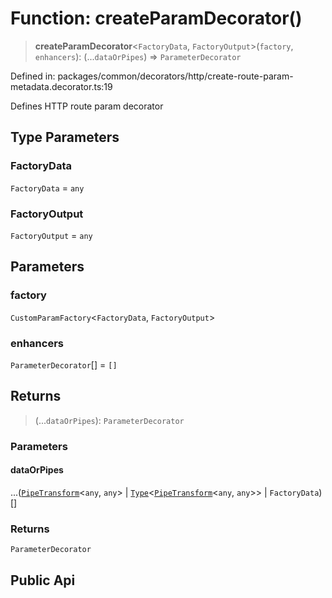 # Function: createParamDecorator()

> **createParamDecorator**\<`FactoryData`, `FactoryOutput`\>(`factory`, `enhancers`): (...`dataOrPipes`) => `ParameterDecorator`

Defined in: packages/common/decorators/http/create-route-param-metadata.decorator.ts:19

Defines HTTP route param decorator

## Type Parameters

### FactoryData

`FactoryData` = `any`

### FactoryOutput

`FactoryOutput` = `any`

## Parameters

### factory

`CustomParamFactory`\<`FactoryData`, `FactoryOutput`\>

### enhancers

`ParameterDecorator`[] = `[]`

## Returns

> (...`dataOrPipes`): `ParameterDecorator`

### Parameters

#### dataOrPipes

...([`PipeTransform`](../interfaces/PipeTransform.md)\<`any`, `any`\> \| [`Type`](../interfaces/Type.md)\<[`PipeTransform`](../interfaces/PipeTransform.md)\<`any`, `any`\>\> \| `FactoryData`)[]

### Returns

`ParameterDecorator`

## Public Api
